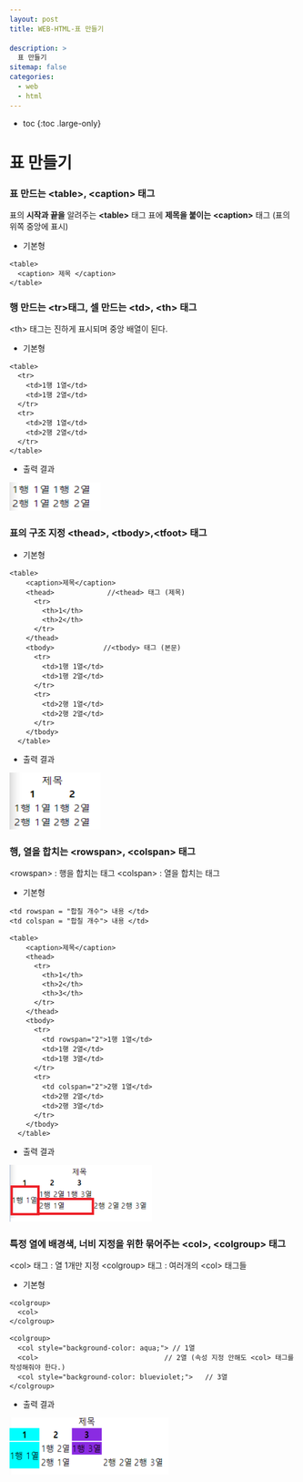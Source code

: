 ```yaml
---
layout: post
title: WEB-HTML-표 만들기

description: >
  표 만들기
sitemap: false
categories:
  - web
  - html
---
```


* toc
{:toc .large-only}

# 표 만들기

### 표 만드는 \<table>, \<caption> 태그

표의 __시작과 끝을__ 알려주는 __\<table>__ 태그
표에 __제목을 붙이는__ __\<caption>__ 태그 (표의 위쪽 중앙에 표시)

- 기본형

~~~
<table>
  <caption> 제목 </caption>
</table>
~~~

### 행 만드는 \<tr>태그, 셀 만드는 \<td>, \<th> 태그

\<th> 태그는 진하게 표시되며 중앙 배열이 된다.

- 기본형

~~~
<table>
  <tr>
    <td>1행 1열</td>
    <td>1행 2열</td>
  </tr>
  <tr>
    <td>2행 1열</td>
    <td>2행 2열</td>
  </tr>
</table>
~~~

- 출력 결과

<img src="/assets/img/blog/web/html/post7/1.PNG" width="160px" height="50px">

### 표의 구조 지정 \<thead>, \<tbody>,\<tfoot> 태그

- 기본형

~~~
<table>
    <caption>제목</caption>
    <thead>             //<thead> 태그 (제목)
      <tr>
        <th>1</th>
        <th>2</th>
      </tr>
    </thead>
    <tbody>            //<tbody> 태그 (본문)
      <tr>
        <td>1행 1열</td>
        <td>1행 2열</td>
      </tr>
      <tr>
        <td>2행 1열</td>
        <td>2행 2열</td>
      </tr>
    </tbody>
  </table>
~~~

- 출력 결과

<img src="/assets/img/blog/web/html/post7/2.PNG" width="160px" height="100px">

### 행, 열을 합치는 \<rowspan>, \<colspan> 태그

\<rowspan> : 행을 합치는 태그
\<colspan> : 열을 합치는 태그

- 기본형

~~~
<td rowspan = "합칠 개수"> 내용 </td>
<td colspan = "합칠 개수"> 내용 </td>
~~~

~~~
<table>
    <caption>제목</caption>
    <thead>
      <tr>
        <th>1</th>
        <th>2</th>
        <th>3</th>
      </tr>
    </thead>
    <tbody>
      <tr>
        <td rowspan="2">1행 1열</td>
        <td>1행 2열</td>
        <td>1행 3열</td>
      </tr>
      <tr>
        <td colspan="2">2행 1열</td>
        <td>2행 2열</td>
        <td>2행 3열</td>
      </tr>
    </tbody>
  </table>
~~~

- 출력 결과

<img src="/assets/img/blog/web/html/post7/3.PNG" width="250px" height="100px">

### 특정 열에 배경색, 너비 지정을 위한 묶어주는 \<col>, \<colgroup> 태그
\<col> 태그 : 열 1개만 지정
\<colgroup> 태그 : 여러개의 \<col> 태그들

- 기본형

~~~
<colgroup>
  <col>
</colgroup>
~~~

~~~
<colgroup>
  <col style="background-color: aqua;"> // 1열
  <col>                               // 2열 (속성 지정 안해도 <col> 태그를 작성해줘야 한다.)
  <col style="background-color: blueviolet;">   // 3열
</colgroup>
~~~

- 출력 결과

<img src="/assets/img/blog/web/html/post7/4.PNG" width="280px" height="100px">
